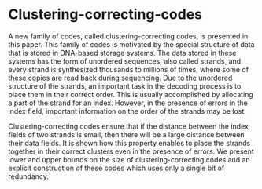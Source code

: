 # Clustering-correcting-codes

A new family of codes, called clustering-correcting codes, is presented in this paper. This family of codes is motivated
by the special structure of data that is stored in DNA-based storage systems. The data stored in these systems has the form of
unordered sequences, also called strands, and every strand is synthesized thousands to millions of times, where some of these copies are read back during sequencing. Due to the unordered structure of the strands, an important task in the decoding process is to place them in their correct order. This is usually accomplished by allocating a part of the strand for an index. However, in the presence of errors in the index field, important information on the order of the strands may be lost.

Clustering-correcting codes ensure that if the distance between the index fields of two strands is small, then there will be a large distance between their data fields. It is shown how this property enables to place the strands together in their correct clusters even in the presence of errors. We present lower and upper bounds on the size of clustering-correcting codes and an explicit construction of these codes which uses only a single bit of redundancy.
